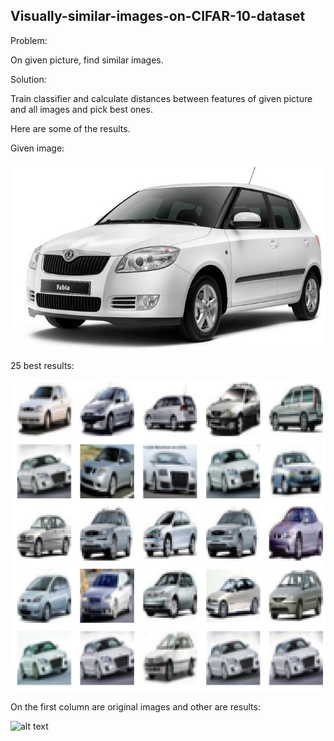 ## Visually-similar-images-on-CIFAR-10-dataset
Problem:

On given picture, find similar images.

Solution:

Train classifier and calculate distances between features of given picture and all images and pick best ones.

Here are some of the results. 

Given image: 

![alt text](https://github.com/IvanZidov/Visually-similar-images-on-CIFAR-10-dataset/blob/master/skoda.jpg)

25 best results:

![alt text](https://github.com/IvanZidov/Visually-similar-images-on-CIFAR-10-dataset/blob/master/merged.jpg)

On the first column are original images and other are results:

![alt text](https://github.com/IvanZidov/Visually-similar-images-on-CIFAR-10-dataset/blob/master/tested.jpg)
